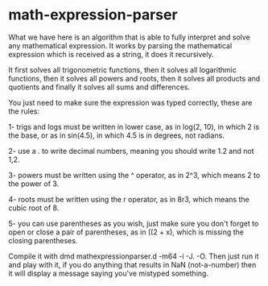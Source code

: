 # math-expression-parser
What we have here is an algorithm that is able to fully interpret and solve any mathematical expression. It works by parsing the mathematical expression which is received as a string, it does it recursively.

It first solves all trigonometric functions, then it solves all logarithmic functions, then it solves all powers and roots, then it solves all products and quotients and finally it solves all sums and differences.

You just need to make sure the expression was typed correctly, these are the rules:

1- trigs and logs must be written in lower case, as in log(2, 10), in which 2 is the base, or as in sin(4.5), in which 4.5 is in degrees, not radians.

2- use a . to write decimal numbers, meaning you should write 1.2 and not 1,2.

3- powers must be written using the ^ operator, as in 2^3, which means 2 to the power of 3.

4- roots must be written using the r operator, as in 8r3, which means the cubic root of 8.

5- you can use parentheses as you wish, just make sure you don't forget to open or close a pair of parentheses, as in ((2 + x), which is missing the closing parentheses.

Compile it with dmd mathexpressionparser.d -m64 -i -J. -O.
Then just run it and play with it, if you do anything that results in NaN (not-a-number) then it will display a message saying you've mistyped something.
